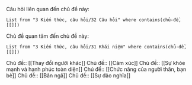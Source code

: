 Câu hỏi liên quan đến chủ đề này:
```dataview
List from "3 Kiến thức, câu hỏi/32 Câu hỏi" where contains(chủ-đề,[[]]) 
```

Chủ đề quan tâm đến chủ đề này:
```dataview
List from "3 Kiến thức, câu hỏi/31 Khái niệm" where contains(chủ-đề,[[]]) 
```

Chủ đề:: [[Thay đổi người khác]]
Chủ đề:: [[Cảm xúc]]
Chủ đề:: [[Sự khỏe mạnh và hạnh phúc toàn diện]]
Chủ đề:: [[Chức năng của người thân, bạn bè]]
Chủ đề:: [[Bản ngã]]
Chủ đề:: [[Sự đảo nghĩa]]